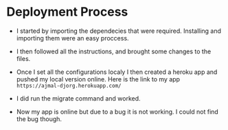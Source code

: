 # Deployment Process

- I started by importing the dependecies that were required. Installing and importing them were an easy proccess. 

- I then followed all the instructions, and brought some changes to the files.

- Once I set all the configurations localy I then created a heroku app and pushed my local version online. Here is the link to my app ```https://ajmal-djorg.herokuapp.com/``` 

- I did run the migrate command and worked. 

- Now my app is online but due to a bug it is not working. I could not find the bug though.  
